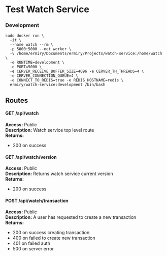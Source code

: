 # Test Watch Service

### Development
```
sudo docker run \
  -it \
  --name watch --rm \
  -p 5000:5000 --net worker \
  -v /home/ermiry/Documents/ermiry/Projects/watch-service:/home/watch \
  -e RUNTIME=development \
  -e PORT=5000 \
  -e CERVER_RECEIVE_BUFFER_SIZE=4096 -e CERVER_TH_THREADS=4 \
  -e CERVER_CONNECTION_QUEUE=4 \
  -e CONNECT_TO_REDIS=true -e REDIS_HOSTNAME=redis \
  ermiry/watch-service:development /bin/bash
```

## Routes

#### GET /api/watch
**Access:** Public \
**Description:** Watch service top level route \
**Returns:**
  - 200 on success

#### GET /api/watch/version
**Access:** Public \
**Description:** Returns watch service current version \
**Returns:**
  - 200 on success

#### POST /api/watch/transaction
**Access:** Public \
**Description:** A user has requested to create a new transaction \
**Returns:**
  - 200 on success creating transaction
  - 400 on failed to create new transaction
  - 401 on failed auth
  - 500 on server error
